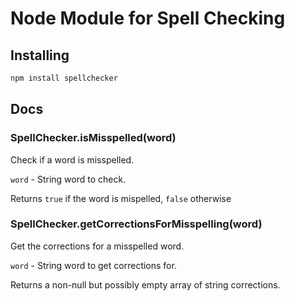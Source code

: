 # Node Module for Spell Checking

## Installing

```bash
npm install spellchecker
```

## Docs

### SpellChecker.isMisspelled(word)

Check if a word is misspelled.

`word` - String word to check.

Returns `true` if the word is mispelled, `false` otherwise

### SpellChecker.getCorrectionsForMisspelling(word)

Get the corrections for a misspelled word.

`word` - String word to get corrections for.

Returns a non-null but possibly empty array of string corrections.
